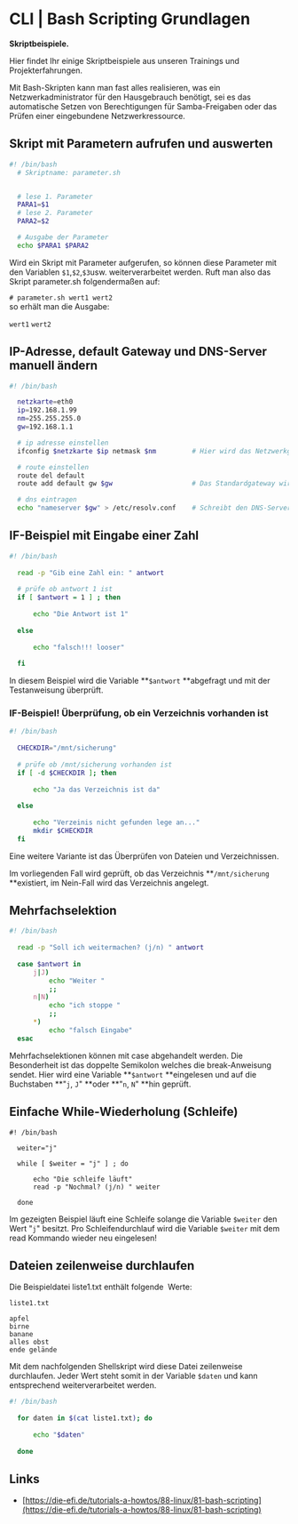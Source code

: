 # CLI \| Bash Scripting Grundlagen

**Skriptbeispiele.**

Hier findet Ihr einige Skriptbeispiele aus unseren Trainings und Projekterfahrungen.

Mit Bash-Skripten kann man fast alles realisieren, was ein Netzwerkadministrator für den Hausgebrauch benötigt, sei es das automatische Setzen von Berechtigungen für Samba-Freigaben oder das Prüfen einer eingebundene Netzwerkressource.

## Skript mit Parametern aufrufen und auswerten

```bash
#! /bin/bash
  # Skriptname: parameter.sh


  # lese 1. Parameter
  PARA1=$1
  # lese 2. Parameter
  PARA2=$2

  # Ausgabe der Parameter
  echo $PARA1 $PARA2
```

Wird ein Skript mit Parameter aufgerufen, so können diese Parameter mit den Variablen `$1`,`$2`,`$3`usw. weiterverarbeitet werden. Ruft man also das Skript parameter.sh folgendermaßen auf:

`# parameter.sh wert1 wert2`  
so erhält man die Ausgabe:

`wert1` `wert2`

## 

## IP-Adresse, default Gateway und DNS-Server manuell ändern

```bash
#! /bin/bash

  netzkarte=eth0
  ip=192.168.1.99
  nm=255.255.255.0
  gw=192.168.1.1

  # ip adresse einstellen
  ifconfig $netzkarte $ip netmask $nm         # Hier wird das Netzwerkgerät (eth0) manuell auf eine andere IP-Adresse eingestellt.

  # route einstellen
  route del default
  route add default gw $gw                    # Das Standardgateway wird gelöscht und anschließend auf den neuen Wert der Variablen $gw gesetzt.

  # dns eintragen
  echo "nameserver $gw" > /etc/resolv.conf    # Schreibt den DNS-Server (in diesem Fall gleich dem Standardgateway) in die Datei /etc/resolv.conf
```

### 

## IF-Beispiel mit Eingabe einer Zahl

```bash
#! /bin/bash
  
  read -p "Gib eine Zahl ein: " antwort
  
  # prüfe ob antwort 1 ist
  if [ $antwort = 1 ] ; then
  
      echo "Die Antwort ist 1"
  
  else
  
      echo "falsch!!! looser"
  
  fi 
```

In diesem Beispiel wird die Variable **`$antwort` **abgefragt und mit der Testanweisung überprüft.



### IF-Beispiel! Überprüfung, ob ein Verzeichnis vorhanden ist

```bash
#! /bin/bash
  
  CHECKDIR="/mnt/sicherung"
  
  # prüfe ob /mnt/sicherung vorhanden ist
  if [ -d $CHECKDIR ]; then
  
      echo "Ja das Verzeichnis ist da"
  
  else
  
      echo "Verzeinis nicht gefunden lege an..."
      mkdir $CHECKDIR
  fi
```

Eine weitere Variante ist das Überprüfen von Dateien und Verzeichnissen. 

Im vorliegenden Fall wird geprüft, ob das Verzeichnis **`/mnt/sicherung` **existiert, im Nein-Fall wird das Verzeichnis angelegt.



## Mehrfachselektion

```bash
#! /bin/bash
  
  read -p "Soll ich weitermachen? (j/n) " antwort
  
  case $antwort in
      j|J)
          echo "Weiter "
          ;;
      n|N)
          echo "ich stoppe "
          ;;
      *)
          echo "falsch Eingabe"
  esac
```

Mehrfachselektionen können mit case abgehandelt werden. Die Besonderheit ist das doppelte Semikolon welches die break-Anweisung sendet. Hier wird eine Variable **`$antwort` **eingelesen und auf die Buchstaben **"`j`, `J`" **oder **"`n`, `N`" **hin geprüft.



## Einfache While-Wiederholung \(Schleife\)

```
#! /bin/bash
  
  weiter="j"
  
  while [ $weiter = "j" ] ; do
  
      echo "Die schleife läuft"
      read -p "Nochmal? (j/n) " weiter
  
  done
```

Im gezeigten Beispiel läuft eine Schleife solange die Variable `$weiter` den Wert "`j`" besitzt. Pro Schleifendurchlauf wird die Variable `$weiter` mit dem read Kommando wieder neu eingelesen!



## Dateien zeilenweise durchlaufen

Die Beispieldatei liste1.txt enthält folgende  Werte:

`liste1.txt`

```
apfel
birne
banane
alles obst
ende gelände
```

Mit dem nachfolgenden Shellskript wird diese Datei zeilenweise durchlaufen. Jeder Wert steht somit in der Variable `$daten` und kann entsprechend weiterverarbeitet werden.

```bash
#! /bin/bash
  
  for daten in $(cat liste1.txt); do
  
      echo "$daten"
  
  done
```

## Links

* [https://die-efi.de/tutorials-a-howtos/88-linux/81-bash-scripting](https://die-efi.de/tutorials-a-howtos/88-linux/81-bash-scripting)



